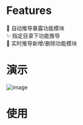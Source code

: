 # Features

🔧 自动推导暴露功能模块  
✨ 指定目录下功能推导  
🚀 实时推导新增/删除功能模块

# 演示
![image ](https://lingo-1312160710.cos.ap-nanjing.myqcloud.com/uPic/autoExportExample.gif)

# 使用
